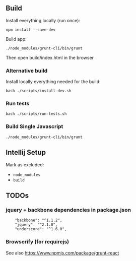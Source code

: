 
## Build

Install everything locally (run once):

```
npm install --save-dev
```

Build app:

```
./node_modules/grunt-cli/bin/grunt
```

Then open build/index.html in the browser


### Alternative build

Install locally everything needed for the build:

```
bash ./scripts/install-dev.sh
```

### Run tests

```
bash ./scripts/run-tests.sh
```

### Build Single Javascript

```
./node_modules/grunt-cli/bin/grunt
```

## Intellij Setup

Mark as excluded:

* ``node_modules``
* ``build``

## TODOs

### jquery + backbone dependencies in package.json

```
    "backbone": "^1.1.2",
    "jquery": "^2.1.0",
    "underscore": "^1.6.0",
```

### Browserify (for requirejs)

See also https://www.npmjs.com/package/grunt-react
